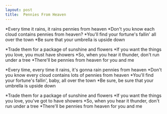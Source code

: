 ```yaml
---
layout: post
title:  Pennies From Heaven
---
```

*Every time it rains, it rains pennies from heaven
*Don't you know each cloud contains pennies from heaven?
*You'll find your fortune's fallin' all over the town
*Be sure that your umbrella is upside down

*Trade them for a package of sunshine and flowers
*If you want the things you love, you must have showers
*So, when you hear it thunder, don't run under a tree
*There'll be pennies from heaven for you and me

*Every time, every time it rains, it's gonna rain pennies from heaven
*Don't you know every cloud contains lots of pennies from heaven
*You'll find your fortune's fallin', baby, all over the town
*Be sure, be sure that your umbrella is upside down

*Trade them for a package of sunshine and flowers
*If you want the things you love, you've got to have showers
*So, when you hear it thunder, don't run under a tree
*There'll be pennies from heaven for you and me